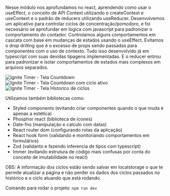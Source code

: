 Nesse módulo nos aprofundamos no react, aprendendo como usar o useEffect, o conceito de API Context utilizando o createContext e useContext e o padrão de reducers utilizando useReducer. Desenvolvemos um aplicativo para controlar ciclos de concentração/pomodoro, e foi necessário se aprofundar em logica com javascript para padronizar o comportamento do contador. Controlamos alguns comportamentos em cascata com base em mudanças de estados usando o useEffect. Evitamos o drop drilling que é o excesso de props sendo passadas para componentes com o uso de contexto. Tudo isso desenvolvido já em typescript com suas devidas tipagens implementadas. E o reducer entrou para padronizar e isolar comportamentos de estados mais complexos em arquivos separados.

![Ignite Timer - Tela Countdown](https://i.imgur.com/bJhUaua.png)
![Ignite Timer - Tela Countdown com ciclo ativo](https://i.imgur.com/fYDLHzy.png)
![Ignite Timer - Tela Historico de ciclos](https://imgur.com/yC5K1sn.png)

Utilizamos também bibliotecas como:
- Styled components (evitando criar componentes quando o que muda é apenas a estética)
- Phosphor react (biblioteca de icones)
- Date-fns (manipulação e calculo com datas)
- React router dom (configurando rotas da aplicação)
- React hook form (validando e monitoriando comportamentos em formulários)
- Zod (validanto e fazendo inferencia de tipos com typescript)
- Immer (evitando estrutura de código mais confusas por conta do conceito de imutabilidade no react)

OBS: A informação dos ciclos estão sendo salvar em localstorage o que te permite atualizar a página e não perder os dados dos ciclos passados no histórico e o ciclo atuando que está rodando.

Comando para rodar o projeto:
```npm run dev```